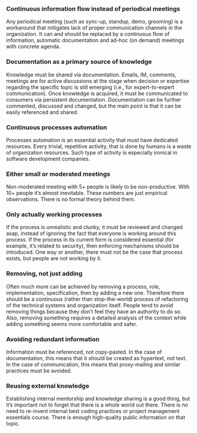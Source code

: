 ### Continuous information flow instead of periodical meetings
Any periodical meeting (such as sync-up, standup, demo, grooming) is a workaround that mitigates lack of proper communication channels in the organization. It can and should be replaced by a continuous flow of information, automatic documentation and ad-hoc (on demand) meetings with concrete agenda.

### Documentation as a primary source of knowledge
Knowledge must be shared via documentation. Emails, IM, comments, meetings are for active discussions at the stage when decision or expertise regarding the specific topic is still emerging (i.e., for expert-to-expert communication). Once knowledge is acquired, it must be communicated to consumers via persistent documentation. Documentation can be further commented, discussed and changed, but the main point is that it can be easily referenced and shared.

### Continuous processes automation
Processes automation is an essential activity that must have dedicated resources. Every trivial, repetitive activity, that is done by humans is a waste of organization resources. Such type of activity is especially ironical in software development companies.

### Either small or moderated meetings
Non-moderated meeting with 5+ people is likely to be non-productive. With 10+ people it’s almost inevitable. These numbers are just empirical observations. There is no formal theory behind them.

### Only actually working processes
If the process is unrealistic and clunky, it must be reviewed and changed asap, instead of ignoring the fact that everyone is working around this process. If the process in its current form is considered essential (for example, it’s related to security), then enforcing mechanisms should be introduced. One way or another, there must not be the case that process exists, but people are not working by it.

### Removing, not just adding
Often much more can be achieved by removing a process, role, implementation, specification, then by adding a new one. Therefore there should be a continuous (rather than stop-the-world) process of refactoring of the technical systems and organization itself. People tend to avoid removing things because they don’t feel they have an authority to do so. Also, removing something requires a detailed analysis of the context while adding something seems more comfortable and safer. 

### Avoiding redundant information
Information must be referenced, not copy-pasted. In the case of documentation, this means that it should be created as hypertext, not text. In the case of communication, this means that proxy-mailing and similar practices must be avoided.

### Reusing external knowledge
Establishing internal mentorship and knowledge sharing is a good thing, but it’s important not to forget that there is a whole world out there. There is no need to re-invent internal best coding practices or project management essentials course. There is enough high-quality public information on that topic.
